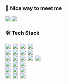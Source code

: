 ### 🚀 Nice way to meet me
<p>
  <a href="" target="_blank"><img src="https://img.shields.io/badge/Portfolio-E43526?style=flat-square&logo=Notion&logoColor=white"/></a>
  <a href="mailto:yte0130@gmail.com" target="_blank"><img src="https://img.shields.io/badge/Gmail-FF9E0F?style=flat-square&logo=Gmail&logoColor=white"/></a>
</p>

### 🛠 Tech Stack
<p>
  <img src="https://img.shields.io/badge/java-007396?style=flat-square&logo=Java&logoColor=white"/>&nbsp
  <img src="https://img.shields.io/badge/c-2496ED?style=flat-square&logo=c&logoColor=white"/>&nbsp
  <img src="https://img.shields.io/badge/c++-00599C?style=flat-square&logo=c%2B%2B&logoColor=white"/>&nbsp
  <img src="https://img.shields.io/badge/python-3766AB?style=flat-square&logo=Python&logoColor=white"/>&nbsp 
  <br>
  <img src="https://img.shields.io/badge/html5-E34F26?style=flat-square&logo=html5&logoColor=white"/>&nbsp 
  <img src="https://img.shields.io/badge/css-1572B6?style=flat-square&logo=css3&logoColor=white"/>&nbsp 
  <img src="https://img.shields.io/badge/javascript-F7DF1E?style=flat-square&logo=javascript&logoColor=black"/>&nbsp 
  <img src="https://img.shields.io/badge/jquery-0769AD?style=flat-square&logo=jquery&logoColor=white"/>&nbsp 
  <br>
  <img src="https://img.shields.io/badge/react-61DAFB?style=flat-square&logo=react&logoColor=black"/>&nbsp
  <img src="https://img.shields.io/badge/spring-6DB33F?style=flat-square&logo=Spring&logoColor=white"/>&nbsp
  <img src="https://img.shields.io/badge/springboot-6DB33F?style=flat-square&logo=SpringBoot&logoColor=white"/>&nbsp 
  <img src="https://img.shields.io/badge/django-092E20?style=flat-square&logo=django&logoColor=white"/>&nbsp
  <img src="https://img.shields.io/badge/bootstrap-7952B3?style=flat-square&logo=bootstrap&logoColor=white"/>&nbsp
  <br>
  <img src="https://img.shields.io/badge/mysql-E6B91E?style=flat-square&logo=MySql&logoColor=white"/>&nbsp
  <img src="https://img.shields.io/badge/mongoDB-FFCA28?style=flat-square&logo=MongoDB&logoColor=white"/>&nbsp
  <img src="https://img.shields.io/badge/mybatis-D24939?style=flat-square&logo=Mybatis&logoColor=white"/>&nbsp 
  <br>
  <img src="https://img.shields.io/badge/linux-FCC624?style=flat-square&logo=linux&logoColor=black"/>&nbsp
  <img src="https://img.shields.io/badge/aws-232F3E?style=flat-square&logo=amazonaws&logoColor=white"/>&nbsp 
  <img src="https://img.shields.io/badge/apache tomcat-F8DC75?style=flat-square&logo=apachetomcat&logoColor=white"/>&nbsp
  <br>
  <img src="https://img.shields.io/badge/github-181717?style=flat-square&logo=github&logoColor=white"/>&nbsp
  <img src="https://img.shields.io/badge/git-F05032?style=flat-square&logo=git&logoColor=white"/>&nbsp
  <img src="https://img.shields.io/badge/fontawesome-339AF0?style=flat-square&logo=fontawesome&logoColor=white"/>

</p>
<!--
**yooonty/yooonty** is a ✨ _special_ ✨ repository because its `README.md` (this file) appears on your GitHub profile.

Here are some ideas to get you started:

- 🔭 I’m currently working on ...
- 🌱 I’m currently learning ...
- 👯 I’m looking to collaborate on ...
- 🤔 I’m looking for help with ...
- 💬 Ask me about ...
- 📫 How to reach me: ...
- 😄 Pronouns: ...
- ⚡ Fun fact: ...
-->

